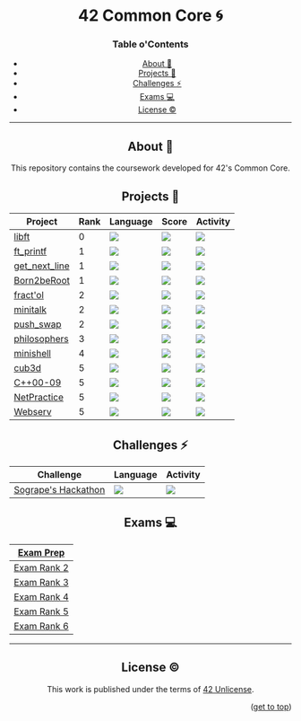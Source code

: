<a name="readme-top"></a>
<div align="center">
<h1>42 Common Core 🌀</h1>

<h3 align=center>Table o'Contents</h3>

<!-- mtoc-start -->

* [About :pushpin:](#about-pushpin)
* [Projects :checkered_flag:](#projects-checkered_flag)
* [Challenges :zap:](#challenges-zap)
* [Exams :computer: ](#exams-computer-)
* [License :copyright:](#license-copyright)

<!-- mtoc-end -->
<div/>

___

<div align=center>

## About :pushpin:

This repository contains the coursework developed for 42's Common Core.

<div align="center">

## Projects :checkered_flag:

| Project                                                         | Rank | Language                                                                       | Score                                                                          | Activity                                                                 |
| ---                                                             | ---  | ---                                                                            | ---                                                                            | ---                                                                      |
| <a href="https://github.com/PedroZappa/42_libft">libft</a>         | 0    | <img src="https://img.shields.io/github/languages/top/PedroZappa/42_libft" />     | <img src="https://img.shields.io/badge/125%20%2F%20100%20%E2%98%85-success" /> | <img src="https://img.shields.io/github/last-commit/PedroZappa/42_libft" /> |
| <a href="https://github.com/PedroZappa/ft_printf">ft_printf</a> | 1    | <img src="https://img.shields.io/github/languages/top/PedroZappa/42_ft_printf" /> | <img src="https://img.shields.io/badge/125%20%2F%20100%20%E2%98%85-success" /> | <img src="https://img.shields.io/github/last-commit/PedroZappa/42_ft_printf" /> |
| <a href="https://github.com/PedroZappa/get_next_line">get_next_line</a> | 1    | <img src="https://img.shields.io/github/languages/top/PedroZappa/42_get_next_line" /> | <img src="https://img.shields.io/badge/125%20%2F%20100%20%E2%98%85-success" /> | <img src="https://img.shields.io/github/last-commit/PedroZappa/42_get_next_line" /> |
| <a href="https://github.com/PedroZappa/Born2beRoot">Born2beRoot</a> | 1    | <img src="https://img.shields.io/github/languages/top/PedroZappa/42_Born2beRoot" /> | <img src="https://img.shields.io/badge/125%20%2F%20100%20%E2%98%85-success" /> | <img src="https://img.shields.io/github/last-commit/PedroZappa/42_Born2beRoot" /> |
| <a href="https://github.com/PedroZappa/42_fractol">fract'ol</a> | 2    | <img src="https://img.shields.io/github/languages/top/PedroZappa/42_fractol" /> | <img src="https://img.shields.io/badge/125%20%2F%20100%20%E2%98%85-success" /> | <img src="https://img.shields.io/github/last-commit/PedroZappa/42_fractol" /> |
| <a href="https://github.com/PedroZappa/42_minitalk">minitalk</a> | 2    | <img src="https://img.shields.io/github/languages/top/PedroZappa/42_minitalk" /> | <img src="https://img.shields.io/badge/125%20%2F%20100%20%E2%98%85-success" /> | <img src="https://img.shields.io/github/last-commit/PedroZappa/42_minitalk" /> |
| <a href="https://github.com/PedroZappa/42_push_swap">push_swap</a> | 2    | <img src="https://img.shields.io/github/languages/top/PedroZappa/42_push_swap" /> | <img src="https://img.shields.io/badge/125%20%2F%20100%20%E2%98%85-success" /> | <img src="https://img.shields.io/github/last-commit/PedroZappa/42_push_swap" /> |
| <a href="https://github.com/PedroZappa/42_philosophers">philosophers</a> | 3    | <img src="https://img.shields.io/github/languages/top/PedroZappa/42_philosophers" /> | <img src="https://img.shields.io/badge/125%20%2F%20100%20%E2%98%85-success" /> | <img src="https://img.shields.io/github/last-commit/PedroZappa/42_philosophers" /> |
| <a href="https://github.com/PedroZappa/42_minishell">minishell</a> | 4    | <img src="https://img.shields.io/github/languages/top/PedroZappa/42_minishell" /> | <img src="https://img.shields.io/badge/99%20%2F%20100%20%E2%98%85-success" /> | <img src="https://img.shields.io/github/last-commit/PedroZappa/42_minishell" /> |
| <a href="https://github.com/PedroZappa/42_cub3d">cub3d</a> | 5    | <img src="https://img.shields.io/github/languages/top/PedroZappa/42_cub3d" /> | <img src="https://img.shields.io/badge/100%20%2F%20100%20%E2%98%85-success" /> | <img src="https://img.shields.io/github/last-commit/PedroZappa/42_cub3d" /> |
| <a href="https://github.com/PedroZappa/42_CPP">C++00-09</a> | 5    | <img src="https://img.shields.io/github/languages/top/PedroZappa/42_CPP" /> | <img src="https://img.shields.io/badge/100%20%2F%20100%20%E2%98%85-success" /> | <img src="https://img.shields.io/github/last-commit/PedroZappa/42_CPP" /> |
| <a href="https://github.com/PedroZappa/42_NetPractice">NetPractice</a> | 5    | <img src="https://img.shields.io/github/languages/top/PedroZappa/42_NetPractice" /> | <img src="https://img.shields.io/badge/100%20%2F%20100%20%E2%98%85-success" /> | <img src="https://img.shields.io/github/last-commit/PedroZappa/42_NetPractice" /> |
| <a href="https://github.com/PedroZappa/42_Webserv">Webserv</a> | 5    | <img src="https://img.shields.io/github/languages/top/PedroZappa/42_Webserv" /> | <img src="https://img.shields.io/badge/125%20%2F%20100%20%E2%98%85-success" /> | <img src="https://img.shields.io/github/last-commit/PedroZappa/42_Webserv" /> |


</div>

<div align="center">

## Challenges :zap:


| Challenge                                                                            | Language                                                                                  | Activity                                                                                |
| ---                                                                                  | ---                                                                                       | ---                                                                                     |
| <a href="https://github.com/PedroZappa/42_sogrape_hackathon">Sogrape's Hackathon</a> | <img src="https://img.shields.io/github/languages/top/PedroZappa/42-sogrape-hackathon" /> | <img src="https://img.shields.io/github/last-commit/PedroZappa/42-sogrape-hackathon" /> |

</div>

## Exams :computer: 

| <a href="https://github.com/PedroZappa/42ExamPrep">Exam Prep</a> |
| ----- |
| <a href="https://github.com/PedroZappa/42ExamPrep/tree/main/Rank_2">Exam Rank 2</a> |
| <a href="https://github.com/PedroZappa/42ExamPrep/tree/main/Rank_3">Exam Rank 3</a> |
| <a href="https://github.com/PedroZappa/42ExamPrep/tree/main/Rank_4">Exam Rank 4</a> |
| <a href="https://github.com/PedroZappa/42ExamPrep/tree/main/Rank_5">Exam Rank 5</a> |
| <a href="https://github.com/PedroZappa/42ExamPrep/tree/main/Rank_6">Exam Rank 6</a> |

___

## License :copyright:

This work is published under the terms of <a href="https://github.com/PedroZappa/ft_printf/blob/master/LICENSE">42 Unlicense</a>.

<p align="right">(<a href="#readme-top">get to top</a>)</p>
